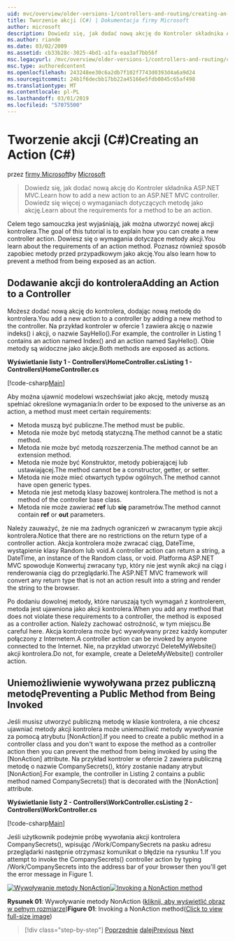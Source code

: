 ```yaml
---
uid: mvc/overview/older-versions-1/controllers-and-routing/creating-an-action-cs
title: Tworzenie akcji (C#) | Dokumentacja firmy Microsoft
author: microsoft
description: Dowiedz się, jak dodać nową akcję do Kontroler składnika ASP.NET MVC. Dowiedz się więcej o wymaganiach dotyczących metodę jako akcję.
ms.author: riande
ms.date: 03/02/2009
ms.assetid: cb33b28c-3025-4bd1-a1fa-eaa3af7bb56f
msc.legacyurl: /mvc/overview/older-versions-1/controllers-and-routing/creating-an-action-cs
msc.type: authoredcontent
ms.openlocfilehash: 243248ee30c6a2db7f102f7743d0393d4a6a9d24
ms.sourcegitcommit: 24b1f6decbb17bb22a45166e5fdb0845c65af498
ms.translationtype: MT
ms.contentlocale: pl-PL
ms.lasthandoff: 03/01/2019
ms.locfileid: "57075500"
---
```

<a name="creating-an-action-c"></a><span data-ttu-id="b5023-104">Tworzenie akcji (C#)</span><span class="sxs-lookup"><span data-stu-id="b5023-104">Creating an Action (C#)</span></span>
====================
<span data-ttu-id="b5023-105">przez [firmy Microsoft](https://github.com/microsoft)</span><span class="sxs-lookup"><span data-stu-id="b5023-105">by [Microsoft](https://github.com/microsoft)</span></span>

> <span data-ttu-id="b5023-106">Dowiedz się, jak dodać nową akcję do Kontroler składnika ASP.NET MVC.</span><span class="sxs-lookup"><span data-stu-id="b5023-106">Learn how to add a new action to an ASP.NET MVC controller.</span></span> <span data-ttu-id="b5023-107">Dowiedz się więcej o wymaganiach dotyczących metodę jako akcję.</span><span class="sxs-lookup"><span data-stu-id="b5023-107">Learn about the requirements for a method to be an action.</span></span>


<span data-ttu-id="b5023-108">Celem tego samouczka jest wyjaśniają, jak można utworzyć nowej akcji kontrolera.</span><span class="sxs-lookup"><span data-stu-id="b5023-108">The goal of this tutorial is to explain how you can create a new controller action.</span></span> <span data-ttu-id="b5023-109">Dowiesz się o wymagania dotyczące metody akcji.</span><span class="sxs-lookup"><span data-stu-id="b5023-109">You learn about the requirements of an action method.</span></span> <span data-ttu-id="b5023-110">Poznasz również sposób zapobiec metody przed przypadkowym jako akcję.</span><span class="sxs-lookup"><span data-stu-id="b5023-110">You also learn how to prevent a method from being exposed as an action.</span></span>

## <a name="adding-an-action-to-a-controller"></a><span data-ttu-id="b5023-111">Dodawanie akcji do kontrolera</span><span class="sxs-lookup"><span data-stu-id="b5023-111">Adding an Action to a Controller</span></span>

<span data-ttu-id="b5023-112">Możesz dodać nową akcję do kontrolera, dodając nową metodę do kontrolera.</span><span class="sxs-lookup"><span data-stu-id="b5023-112">You add a new action to a controller by adding a new method to the controller.</span></span> <span data-ttu-id="b5023-113">Na przykład kontroler w ofercie 1 zawiera akcję o nazwie indeks() i akcji, o nazwie SayHello().</span><span class="sxs-lookup"><span data-stu-id="b5023-113">For example, the controller in Listing 1 contains an action named Index() and an action named SayHello().</span></span> <span data-ttu-id="b5023-114">Obie metody są widoczne jako akcje.</span><span class="sxs-lookup"><span data-stu-id="b5023-114">Both methods are exposed as actions.</span></span>

<span data-ttu-id="b5023-115">**Wyświetlanie listy 1 - Controllers\HomeController.cs**</span><span class="sxs-lookup"><span data-stu-id="b5023-115">**Listing 1 - Controllers\HomeController.cs**</span></span>

[!code-csharp[Main](creating-an-action-cs/samples/sample1.cs)]

<span data-ttu-id="b5023-116">Aby można ujawnić modelowi wszechświat jako akcję, metody muszą spełniać określone wymagania:</span><span class="sxs-lookup"><span data-stu-id="b5023-116">In order to be exposed to the universe as an action, a method must meet certain requirements:</span></span>

- <span data-ttu-id="b5023-117">Metoda muszą być publiczne.</span><span class="sxs-lookup"><span data-stu-id="b5023-117">The method must be public.</span></span>
- <span data-ttu-id="b5023-118">Metoda nie może być metodą statyczną.</span><span class="sxs-lookup"><span data-stu-id="b5023-118">The method cannot be a static method.</span></span>
- <span data-ttu-id="b5023-119">Metoda nie może być metodą rozszerzenia.</span><span class="sxs-lookup"><span data-stu-id="b5023-119">The method cannot be an extension method.</span></span>
- <span data-ttu-id="b5023-120">Metoda nie może być Konstruktor, metody pobierającej lub ustawiającej.</span><span class="sxs-lookup"><span data-stu-id="b5023-120">The method cannot be a constructor, getter, or setter.</span></span>
- <span data-ttu-id="b5023-121">Metoda nie może mieć otwartych typów ogólnych.</span><span class="sxs-lookup"><span data-stu-id="b5023-121">The method cannot have open generic types.</span></span>
- <span data-ttu-id="b5023-122">Metoda nie jest metodą klasy bazowej kontrolera.</span><span class="sxs-lookup"><span data-stu-id="b5023-122">The method is not a method of the controller base class.</span></span>
- <span data-ttu-id="b5023-123">Metoda nie może zawierać **ref** lub **się** parametrów.</span><span class="sxs-lookup"><span data-stu-id="b5023-123">The method cannot contain **ref** or **out** parameters.</span></span>

<span data-ttu-id="b5023-124">Należy zauważyć, że nie ma żadnych ograniczeń w zwracanym typie akcji kontrolera.</span><span class="sxs-lookup"><span data-stu-id="b5023-124">Notice that there are no restrictions on the return type of a controller action.</span></span> <span data-ttu-id="b5023-125">Akcja kontrolera może zwracać ciąg, DateTime, wystąpienie klasy Random lub void.</span><span class="sxs-lookup"><span data-stu-id="b5023-125">A controller action can return a string, a DateTime, an instance of the Random class, or void.</span></span> <span data-ttu-id="b5023-126">Platforma ASP.NET MVC spowoduje Konwertuj zwracany typ, który nie jest wynik akcji na ciąg i renderowania ciąg do przeglądarki.</span><span class="sxs-lookup"><span data-stu-id="b5023-126">The ASP.NET MVC framework will convert any return type that is not an action result into a string and render the string to the browser.</span></span>

<span data-ttu-id="b5023-127">Po dodaniu dowolnej metody, które naruszają tych wymagań z kontrolerem, metoda jest ujawniona jako akcji kontrolera.</span><span class="sxs-lookup"><span data-stu-id="b5023-127">When you add any method that does not violate these requirements to a controller, the method is exposed as a controller action.</span></span> <span data-ttu-id="b5023-128">Należy zachować ostrożność, w tym miejscu.</span><span class="sxs-lookup"><span data-stu-id="b5023-128">Be careful here.</span></span> <span data-ttu-id="b5023-129">Akcja kontrolera może być wywoływany przez każdy komputer połączony z Internetem.</span><span class="sxs-lookup"><span data-stu-id="b5023-129">A controller action can be invoked by anyone connected to the Internet.</span></span> <span data-ttu-id="b5023-130">Nie, na przykład utworzyć DeleteMyWebsite() akcji kontrolera.</span><span class="sxs-lookup"><span data-stu-id="b5023-130">Do not, for example, create a DeleteMyWebsite() controller action.</span></span>

## <a name="preventing-a-public-method-from-being-invoked"></a><span data-ttu-id="b5023-131">Uniemożliwienie wywoływana przez publiczną metodę</span><span class="sxs-lookup"><span data-stu-id="b5023-131">Preventing a Public Method from Being Invoked</span></span>

<span data-ttu-id="b5023-132">Jeśli musisz utworzyć publiczną metodę w klasie kontrolera, a nie chcesz ujawniać metody akcji kontrolera może uniemożliwić metody wywoływanie za pomocą atrybutu [NonAction].</span><span class="sxs-lookup"><span data-stu-id="b5023-132">If you need to create a public method in a controller class and you don't want to expose the method as a controller action then you can prevent the method from being invoked by using the [NonAction] attribute.</span></span> <span data-ttu-id="b5023-133">Na przykład kontroler w ofercie 2 zawiera publiczną metodę o nazwie CompanySecrets(), który zostanie nadany atrybut [NonAction].</span><span class="sxs-lookup"><span data-stu-id="b5023-133">For example, the controller in Listing 2 contains a public method named CompanySecrets() that is decorated with the [NonAction] attribute.</span></span>

<span data-ttu-id="b5023-134">**Wyświetlanie listy 2 - Controllers\WorkController.cs**</span><span class="sxs-lookup"><span data-stu-id="b5023-134">**Listing 2 - Controllers\WorkController.cs**</span></span>

[!code-csharp[Main](creating-an-action-cs/samples/sample2.cs)]

<span data-ttu-id="b5023-135">Jeśli użytkownik podejmie próbę wywołania akcji kontrolera CompanySecrets(), wpisując /Work/CompanySecrets na pasku adresu przeglądarki następnie otrzymasz komunikat o błędzie na rysunku 1.</span><span class="sxs-lookup"><span data-stu-id="b5023-135">If you attempt to invoke the CompanySecrets() controller action by typing /Work/CompanySecrets into the address bar of your browser then you'll get the error message in Figure 1.</span></span>


<span data-ttu-id="b5023-136">[![Wywoływanie metody NonAction](creating-an-action-cs/_static/image1.jpg)](creating-an-action-cs/_static/image1.png)</span><span class="sxs-lookup"><span data-stu-id="b5023-136">[![Invoking a NonAction method](creating-an-action-cs/_static/image1.jpg)](creating-an-action-cs/_static/image1.png)</span></span>

<span data-ttu-id="b5023-137">**Rysunek 01**: Wywoływanie metody NonAction ([kliknij, aby wyświetlić obraz w pełnym rozmiarze](creating-an-action-cs/_static/image2.png))</span><span class="sxs-lookup"><span data-stu-id="b5023-137">**Figure 01**: Invoking a NonAction method([Click to view full-size image](creating-an-action-cs/_static/image2.png))</span></span>

> [!div class="step-by-step"]
> <span data-ttu-id="b5023-138">[Poprzednie](creating-a-controller-cs.md)
> [dalej](asp-net-mvc-routing-overview-vb.md)</span><span class="sxs-lookup"><span data-stu-id="b5023-138">[Previous](creating-a-controller-cs.md)
[Next](asp-net-mvc-routing-overview-vb.md)</span></span>
